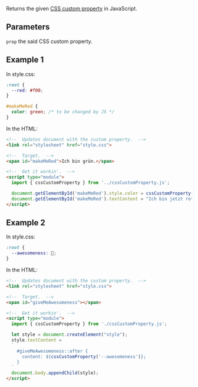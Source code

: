 Returns the given [CSS custom property](https://developer.mozilla.org/en-US/docs/Web/CSS/Using_CSS_custom_properties) in JavaScript.

Parameters
---
`prop` the said CSS custom property.

Example 1
---
In style.css:
``` css
:root {
  --red: #f00;
}

#makeMeRed {
  color: green; /* to be changed by JS */
}
```
In the HTML:
``` html
<!--  Updates document with the custom property.  -->
<link rel="stylesheet" href="style.css">

<!--  Target.  -->
<span id="makeMeRed">Ich bin grün.</span>

<!--  Get it workin'.  -->
<script type="module">
  import { cssCustomProperty } from '../cssCustomProperty.js';

  document.getElementById('makeMeRed').style.color = cssCustomProperty('--red');
  document.getElementById('makeMeRed').textContent = "Ich bin jetzt rot!!!";
</script>
```

Example 2
---
In style.css:
``` css
:root {
  --awesomeness: 🌈;
}
```
In the HTML:
``` html
<!--  Updates document with the custom property.  -->
<link rel="stylesheet" href="style.css">

<!--  Target.  -->
<span id="giveMeAwesomeness"></span>

<!--  Get it workin'.  -->
<script type="module">
  import { cssCustomProperty } from './cssCustomProperty.js';

  let style = document.createElement("style");
  style.textContent =
  `
    #giveMeAwesomeness::after {
      content: ${cssCustomProperty('--awesomeness')};
    }
  `
  document.body.appendChild(style);
</script>
```
